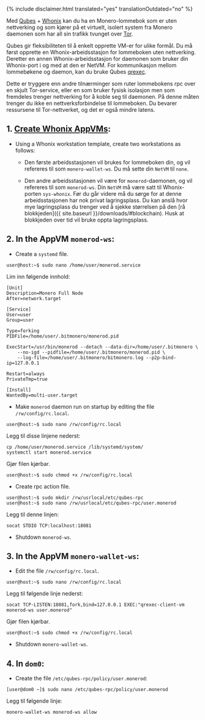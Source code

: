 {% include disclaimer.html translated="yes" translationOutdated="no" %}

Med [Qubes](https://qubes-os.org) + [Whonix](https://whonix.org) kan du ha
en Monero-lommebok som er uten nettverking og som kjører på et virtuelt,
isolert system fra Monero daemonen som har all sin trafikk tvunget over
[Tor](https://torproject.org).

Qubes gir fleksibiliteten til å enkelt opprette VM-er for ulike formål. Du
må først opprette en Whonix-arbeidsstasjon for lommeboken uten
nettverking. Deretter en annen Whonix-arbeidsstasjon for daemonen som bruker
din Whonix-port i og med at den er NetVM. For kommunikasjon mellom
lommebøkene og daemon, kan du bruke Qubes
[qrexec](https://www.qubes-os.org/doc/qrexec3/).

Dette er tryggere enn andre tilnærminger som ruter lommebokens rpc over en
skjult Tor-service, eller en som bruker fysisk isolasjon men som fremdeles
trenger nettverking for å koble seg til daemonen. På denne måten trenger du
ikke en nettverksforbindelse til lommeboken. Du bevarer ressursene til
Tor-nettverket, og det er også mindre latens.

## 1. [Create Whonix AppVMs](https://www.whonix.org/wiki/Qubes/Install):

+ Using a Whonix workstation template, create two workstations as follows:

  - Den første arbeidsstasjonen vil brukes for lommeboken din, og vil
    refereres til som `monero-wallet-ws`. Du må sette din `NetVM` til
    `none`.

  - Den andre arbeidsstasjonen vil være for `monerod`-daemonen, og vil
    refereres til som `monerod-ws`. Din `NetVM` må være satt til
    Whonix-porten `sys-whonix`. Før du går videre må du sørge for at denne
    arbeidsstasjonen har nok privat lagringsplass. Du kan anslå hvor mye
    lagringsplass du trenger ved å sjekke størrelsen på den [rå
    blokkjeden]({{ site.baseurl }}/downloads/#blockchain). Husk at
    blokkjeden over tid vil bruke oppta lagringsplass.

## 2. In the AppVM `monerod-ws`:

+ Create a `systemd` file.

```
user@host:~$ sudo nano /home/user/monerod.service
```

Lim inn følgende innhold:

```
[Unit]
Description=Monero Full Node
After=network.target

[Service]
User=user
Group=user

Type=forking
PIDFile=/home/user/.bitmonero/monerod.pid

ExecStart=/usr/bin/monerod --detach --data-dir=/home/user/.bitmonero \
    --no-igd --pidfile=/home/user/.bitmonero/monerod.pid \
    --log-file=/home/user/.bitmonero/bitmonero.log --p2p-bind-ip=127.0.0.1

Restart=always
PrivateTmp=true

[Install]
WantedBy=multi-user.target
```

+ Make `monerod` daemon run on startup by editing the file
  `/rw/config/rc.local`.

```
user@host:~$ sudo nano /rw/config/rc.local
```

Legg til disse linjene nederst:

```
cp /home/user/monerod.service /lib/systemd/system/
systemctl start monerod.service
```

Gjør filen kjørbar.

```
user@host:~$ sudo chmod +x /rw/config/rc.local
```

+ Create rpc action file.

```
user@host:~$ sudo mkdir /rw/usrlocal/etc/qubes-rpc
user@host:~$ sudo nano /rw/usrlocal/etc/qubes-rpc/user.monerod
```

Legg til denne linjen:

```
socat STDIO TCP:localhost:18081
```

+ Shutdown `monerod-ws`.

## 3. In the AppVM `monero-wallet-ws`:

+ Edit the file `/rw/config/rc.local`.

```
user@host:~$ sudo nano /rw/config/rc.local
```

Legg til følgende linje nederst:

```
socat TCP-LISTEN:18081,fork,bind=127.0.0.1 EXEC:"qrexec-client-vm monerod-ws user.monerod"
```

Gjør filen kjørbar.

```
user@host:~$ sudo chmod +x /rw/config/rc.local
```

+ Shutdown `monero-wallet-ws`.

## 4. In `dom0`:

+ Create the file `/etc/qubes-rpc/policy/user.monerod`:

```
[user@dom0 ~]$ sudo nano /etc/qubes-rpc/policy/user.monerod
```

Legg til følgende linje:

```
monero-wallet-ws monerod-ws allow
```
